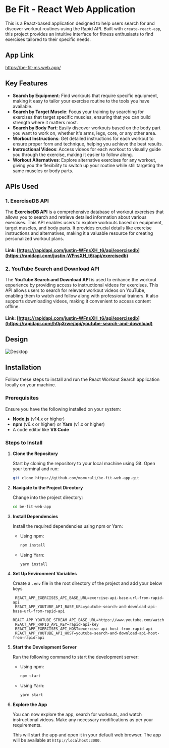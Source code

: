 # Be Fit - React Web Application

This is a React-based application designed to help users search for and discover workout routines using the Rapid API. Built with `create-react-app`, this project provides an intuitive interface for fitness enthusiasts to find exercises tailored to their specific needs.

## App Link

https://be-fit-ms.web.app/

## Key Features

- **Search by Equipment**: Find workouts that require specific equipment, making it easy to tailor your exercise routine to the tools you have available.
- **Search by Target Muscle**: Focus your training by searching for exercises that target specific muscles, ensuring that you can build strength where it matters most.
- **Search by Body Part**: Easily discover workouts based on the body part you want to work on, whether it's arms, legs, core, or any other area.
- **Workout Instructions**: Get detailed instructions for each workout to ensure proper form and technique, helping you achieve the best results.
- **Instructional Videos**: Access videos for each workout to visually guide you through the exercise, making it easier to follow along.
- **Workout Alternatives**: Explore alternative exercises for any workout, giving you the flexibility to switch up your routine while still targeting the same muscles or body parts.

## APIs Used

### 1. **ExerciseDB API**
The **ExerciseDB API** is a comprehensive database of workout exercises that allows you to search and retrieve detailed information about various exercises. This API enables users to explore workouts based on equipment, target muscles, and body parts. It provides crucial details like exercise instructions and alternatives, making it a valuable resource for creating personalized workout plans.
#### Link:  [https://rapidapi.com/justin-WFnsXH_t6/api/exercisedb](https://rapidapi.com/justin-WFnsXH_t6/api/exercisedb)

### 2. **YouTube Search and Download API**
The **YouTube Search and Download API** is used to enhance the workout experience by providing access to instructional videos for exercises. This API allows users to search for relevant workout videos on YouTube, enabling them to watch and follow along with professional trainers. It also supports downloading videos, making it convenient to access content offline.
#### Link:  [https://rapidapi.com/justin-WFnsXH_t6/api/exercisedb](https://rapidapi.com/h0p3rwe/api/youtube-search-and-download)

## Design

![Desktop](https://github.com/user-attachments/assets/11d4bd7c-6945-4efa-ad23-ff2c3807c3a7)

## Installation

Follow these steps to install and run the React Workout Search application locally on your machine.

### Prerequisites

Ensure you have the following installed on your system:

- **Node.js** (v14.x or higher)
- **npm** (v6.x or higher) or **Yarn** (v1.x or higher)
- A code editor like **VS Code**

### Steps to Install

1. **Clone the Repository**

   Start by cloning the repository to your local machine using Git. Open your terminal and run:

   ```bash
   git clone https://github.com/msmurali/be-fit-web-app.git

2. **Navigate to the Project Directory**

   Change into the project directory:

   ```bash
   cd be-fit-web-app
   
3. **Install Dependencies**

   Install the required dependencies using npm or Yarn:

   - Using npm:

     ```bash
     npm install
     ```

   - Using Yarn:

     ```bash
     yarn install
     ```
     
4. **Set Up Environment Variables**

   Create a `.env` file in the root directory of the project and add your below keys

   ```env
    REACT_APP_EXERCISES_API_BASE_URL=exercise-api-base-url-from-rapid-api
    REACT_APP_YOUTUBE_API_BASE_URL=youtube-search-and-download-api-base-url-from-rapid-api
    REACT_APP_YOUTUBE_STREAM_API_BASE_URL=https://www.youtube.com/watch
    REACT_APP_RAPID_API_KEY=rapid-api-key
    REACT_APP_EXERCISES_API_HOST=exercise-api-host-from-rapid-api
    REACT_APP_YOUTUBE_API_HOST=youtube-search-and-download-api-host-from-rapid-api
   ```
   
5. **Start the Development Server**

   Run the following command to start the development server:

   - Using npm:

     ```bash
     npm start
     ```

   - Using Yarn:

     ```bash
     yarn start
     ```
     
6. **Explore the App**

   You can now explore the app, search for workouts, and watch instructional videos. Make any necessary modifications as per your requirements.

   This will start the app and open it in your default web browser. The app will be available at `http://localhost:3000`.
